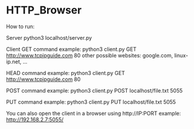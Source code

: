 # HTTP_Browser

How to run:

Server
python3 localhost/server.py

Client
GET command example:
python3 client.py GET http://www.tcpipguide.com 80
other possible websites: google.com, linux-ip.net, ...

HEAD command example:
python3 client.py GET http://www.tcpipguide.com 80

POST command example:
python3 client.py POST localhost/file.txt 5055

PUT command example:
python3 client.py PUT localhost/file.txt 5055

You can also open the client in a browser using http://IP:PORT
example: http://192.168.2.7:5055/
